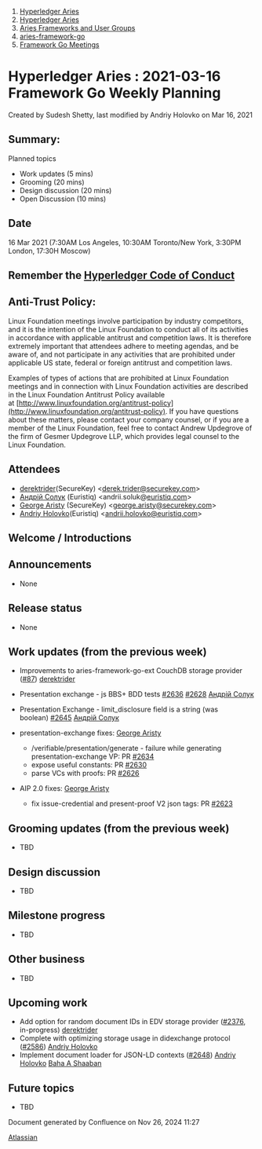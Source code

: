 1. [Hyperledger Aries](index.html)
2. [Hyperledger Aries](Hyperledger-Aries_18481154.html)
3. [Aries Frameworks and User Groups](Aries-Frameworks-and-User-Groups_18481290.html)
4. [aries-framework-go](aries-framework-go_18481606.html)
5. [Framework Go Meetings](Framework-Go-Meetings_18482076.html)

# Hyperledger Aries : 2021-03-16 Framework Go Weekly Planning

Created by Sudesh Shetty, last modified by Andriy Holovko on Mar 16, 2021

## Summary:

Planned topics

- Work updates (5 mins)
- Grooming (20 mins)
- Design discussion (20 mins)
- Open Discussion (10 mins)

## Date

16 Mar 2021 (7:30AM Los Angeles, 10:30AM Toronto/New York, 3:30PM London, 17:30H Moscow)

## Remember the [Hyperledger Code of Conduct](https://lf-hyperledger.atlassian.net/wiki/display/HYP/Hyperledger+Code+of+Conduct)

## Anti-Trust Policy:

Linux Foundation meetings involve participation by industry competitors, and it is the intention of the Linux Foundation to conduct all of its activities in accordance with applicable antitrust and competition laws. It is therefore extremely important that attendees adhere to meeting agendas, and be aware of, and not participate in any activities that are prohibited under applicable US state, federal or foreign antitrust and competition laws.

Examples of types of actions that are prohibited at Linux Foundation meetings and in connection with Linux Foundation activities are described in the Linux Foundation Antitrust Policy available at [http://www.linuxfoundation.org/antitrust-policy](http://www.linuxfoundation.org/antitrust-policy). If you have questions about these matters, please contact your company counsel, or if you are a member of the Linux Foundation, feel free to contact Andrew Updegrove of the firm of Gesmer Updegrove LLP, which provides legal counsel to the Linux Foundation.

## Attendees

- [derektrider](https://lf-hyperledger.atlassian.net/wiki/people/60b7f69348b89500697aa128?ref=confluence)(SecureKey) &lt;derek.trider@securekey.com&gt;
- [Андрій Солук](https://lf-hyperledger.atlassian.net/wiki/people/557058:944bd0fe-c47d-4ef3-b564-b2165534d406?ref=confluence) (Euristiq) &lt;andrii.soluk@[euristiq.com](http://euristiq.com)&gt;
- [George Aristy](https://lf-hyperledger.atlassian.net/wiki/people/712020:a54e9044-6519-4da3-84ed-b85f302c0029?ref=confluence) (SecureKey) &lt;george.aristy@securekey.com&gt;
- [Andriy Holovko](https://lf-hyperledger.atlassian.net/wiki/people/557058:1e0c58ac-58b3-490a-807d-e7d095a0b88d?ref=confluence)(Euristiq) &lt;andrii.holovko@euristiq.com&gt;

## Welcome / Introductions

## Announcements

- None

## Release status

- None

## Work updates (from the previous week)

- Improvements to aries-framework-go-ext CouchDB storage provider ([#87](https://github.com/hyperledger/aries-framework-go-ext/pull/87)) [derektrider](https://lf-hyperledger.atlassian.net/wiki/people/60b7f69348b89500697aa128?ref=confluence)
- Presentation exchange - js BBS+ BDD tests [#2636](https://github.com/hyperledger/aries-framework-go/pull/2636) [#2628](https://github.com/hyperledger/aries-framework-go/pull/2628) [Андрій Солук](https://lf-hyperledger.atlassian.net/wiki/people/557058:944bd0fe-c47d-4ef3-b564-b2165534d406?ref=confluence)
- Presentation Exchange - limit\_disclosure field is a string (was boolean) [#2645](https://github.com/hyperledger/aries-framework-go/pull/2645) [Андрій Солук](https://lf-hyperledger.atlassian.net/wiki/people/557058:944bd0fe-c47d-4ef3-b564-b2165534d406?ref=confluence)
- presentation-exchange fixes: [George Aristy](https://lf-hyperledger.atlassian.net/wiki/people/712020:a54e9044-6519-4da3-84ed-b85f302c0029?ref=confluence)
  
  - /verifiable/presentation/generate - failure while generating presentation-exchange VP: PR [#2634](https://github.com/hyperledger/aries-framework-go/pull/2634)
  - expose useful constants: PR [#2630](https://github.com/hyperledger/aries-framework-go/pull/2630)
  - parse VCs with proofs: PR [#2626](https://github.com/hyperledger/aries-framework-go/pull/2626)
- AIP 2.0 fixes: [George Aristy](https://lf-hyperledger.atlassian.net/wiki/people/712020:a54e9044-6519-4da3-84ed-b85f302c0029?ref=confluence)
  
  - fix issue-credential and present-proof V2 json tags: PR [#2623](https://github.com/hyperledger/aries-framework-go/pull/2623)

## Grooming updates (from the previous week)

- TBD

## Design discussion

- TBD

## Milestone progress

- TBD

## Other business

- TBD

## Upcoming work

- Add option for random document IDs in EDV storage provider ([#2376](https://github.com/hyperledger/aries-framework-go/issues/2376), in-progress) [derektrider](https://lf-hyperledger.atlassian.net/wiki/people/60b7f69348b89500697aa128?ref=confluence)
- Complete with optimizing storage usage in didexchange protocol ([#2586](https://github.com/hyperledger/aries-framework-go/issues/2586)) [Andriy Holovko](https://lf-hyperledger.atlassian.net/wiki/people/557058:1e0c58ac-58b3-490a-807d-e7d095a0b88d?ref=confluence)
- Implement document loader for JSON-LD contexts ([#2648](https://github.com/hyperledger/aries-framework-go/issues/2648)) [Andriy Holovko](https://lf-hyperledger.atlassian.net/wiki/people/557058:1e0c58ac-58b3-490a-807d-e7d095a0b88d?ref=confluence) [Baha A Shaaban](https://lf-hyperledger.atlassian.net/wiki/people/712020:c6fcc16a-f888-4bb1-bef3-41f4da326364?ref=confluence)

## Future topics

- TBD

Document generated by Confluence on Nov 26, 2024 11:27

[Atlassian](http://www.atlassian.com/)
